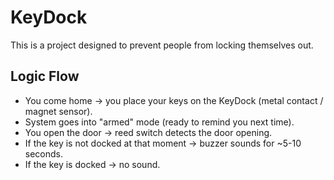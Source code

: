 # KeyDock

This is a project designed to prevent people from locking themselves out.

## Logic Flow
- You come home → you place your keys on the KeyDock (metal contact / magnet sensor).
- System goes into "armed" mode (ready to remind you next time).
- You open the door → reed switch detects the door opening.
- If the key is not docked at that moment → buzzer sounds for ~5-10 seconds.
- If the key is docked → no sound.
